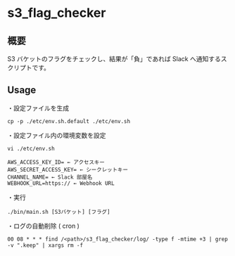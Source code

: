 # s3_flag_checker

## 概要

S3 バケットのフラグをチェックし、結果が「負」であれば Slack へ通知するスクリプトです。  

## Usage

・設定ファイルを生成

```
cp -p ./etc/env.sh.default ./etc/env.sh
```

・設定ファイル内の環境変数を設定

```
vi ./etc/env.sh
```

```AWS_ACCESS_KEY_ID=
AWS_ACCESS_KEY_ID= ← アクセスキー
AWS_SECRET_ACCESS_KEY= ← シークレットキー
CHANNEL_NAME= ← Slack 部屋名
WEBHOOK_URL=https:// ← Webhook URL
```

・実行

```
./bin/main.sh [S3バケット] [フラグ]
```

・ログの自動削除 ( cron )

```
00 08 * * * find /<path>/s3_flag_checker/log/ -type f -mtime +3 | grep -v ".keep" | xargs rm -f
```